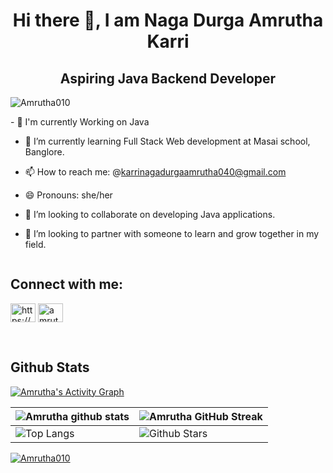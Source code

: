 <h1 text align=center>Hi there 👋, I am Naga Durga Amrutha Karri</h1>
 <h2 text align=center>Aspiring Java Backend Developer</h2>
 <p align="left"> <img src="https://komarev.com/ghpvc/?username=Amrutha010&label=Profile%20views&color=0e75b6&style=flat" alt="Amrutha010" /> </p>
- 🔭 I'm currently Working on Java

- 🌱 I’m currently learning Full Stack Web development at Masai school, Banglore.

- 📫 How to reach me: @karrinagadurgaamrutha040@gmail.com

- 😄 Pronouns: she/her

- 👯 I’m looking to collaborate on developing Java applications.

- 🤝 I’m looking to partner with someone to learn and grow together in my field.

<!-- <p align="left"> <img src="https://komarev.com/ghpvc/?username=Amrutha010&label=Profile%20views&color=0e75b6&style=flat" alt="sourav12061999" /> </p> -->

<p align="left"> <a href="https://twitter.com/" target="blank"><img src="https://img.shields.io/twitter/follow/?logo=twitter&style=for-the-badge" alt="" /></a> </p>

<h2 align="left">Connect with me:</h2>
<p align="left">
<a href="https://www.linkedin.com/in/karri-naga-durga-amrutha-ab20a41aa/" target="blank"><img align="center" src="https://raw.githubusercontent.com/rahuldkjain/github-profile-readme-generator/master/src/images/icons/Social/linked-in-alt.svg" alt="https://www.linkedin.com/in/karri-naga-durga-amrutha-ab20a41aa/" height="30" width="40" /></a>
<a href="https://leetcode.com/karrinagadurgaamrutha040/" target="blank"><img align="center" src="https://raw.githubusercontent.com/rahuldkjain/github-profile-readme-generator/master/src/images/icons/Social/leet-code.svg" alt="amrutha_leeetcode" height="30" width="40" /></a>
</p>
<br>
<h2>Github Stats</h2>

[![Amrutha's Activity Graph](https://activity-graph.herokuapp.com/graph?username=Amrutha010&theme=tokyonight)](https://git.io/praveenscience)

| ![Amrutha  github stats](https://github-readme-stats.vercel.app/api?username=Amrutha010&show_icons=true&theme=tokyonight) | ![Amrutha GitHub Streak](https://github-readme-streak-stats.herokuapp.com/?user=Amrutha010&theme=tokyonight) |
| --- | --- |
| ![Top Langs](https://github-readme-stats.vercel.app/api/top-langs/?username=Amrutha010&theme=tokyonight) | ![Github Stars](https://github-readme-stats.vercel.app/api?username=Amrutha010&show_icons=true&locale=en&count_private=true&hide_rank=true&custom_title=My%20GitHub%20Stats&disable_animations=true&theme=tokyonight) |




<p align="left"> <a href="https://github.com/ryo-ma/github-profile-trophy"><img src="https://github-profile-trophy.vercel.app/?username=afzhal-ahmed-s" alt="Amrutha010" /></a> </p> 
